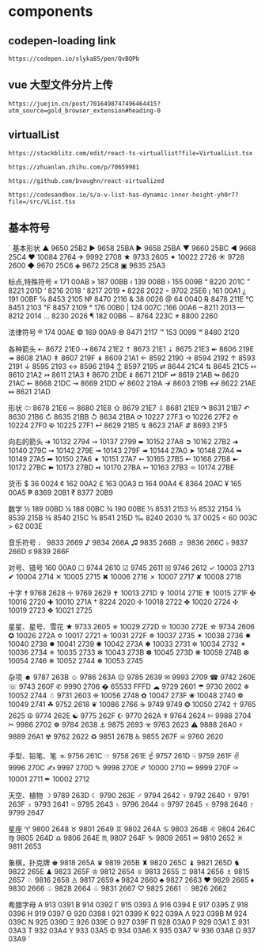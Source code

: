 # components

## codepen-loading link

`https://codepen.io/slyka85/pen/QvBQPb`

## vue 大型文件分片上传

`https://juejin.cn/post/7016498747496464415?utm_source=gold_browser_extension#heading-0`

## virtualList

`https://stackblitz.com/edit/react-ts-virtuallist?file=VirtualList.tsx`

`https://zhuanlan.zhihu.com/p/70659981`

`https://github.com/bvaughn/react-virtualized`

`https://codesandbox.io/s/a-v-list-has-dynamic-inner-height-yh0r7?file=/src/VList.tsx`

## 基本符号

`
基本形状
▲ 9650 25B2 ► 9658 25BA ► 9658 25BA ▼ 9660 25BC
◄ 9668 25C4 ❤ 10084 2764 ✈ 9992 2708 ★ 9733 2605
✦ 10022 2726 ☀ 9728 2600 ◆ 9670 25C6 ◈ 9672 25C8
▣ 9635 25A3

标点,特殊符号
« 171 00AB » 187 00BB ‹ 139 008B › 155 009B “ 8220 201C ” 8221 201D
‘ 8216 2018 ’ 8217 2019 • 8226 2022 ◦ 9702 25E6 ¡ 161 00A1 ¿ 191 00BF
℅ 8453 2105 № 8470 2116 & 38 0026 @ 64 0040 ℞ 8478 211E ℃ 8451 2103
℉ 8457 2109 ° 176 00B0 | 124 007C ¦166 00A6 – 8211 2013 — 8212 2014
… 8230 2026 ¶ 182 00B6 ∼ 8764 223C ≠ 8800 2260

法律符号
® 174 00AE © 169 00A9 ℗ 8471 2117 ™ 153 0099 ℠ 8480 2120

各种箭头
⇠ 8672 21E0 ⇢ 8674 21E2 ⇡ 8673 21E1 ⇣ 8675 21E3 ↞ 8606 219E
↠ 8608 21A0 ↟ 8607 219F ↡ 8609 21A1 ← 8592 2190 → 8594 2192
↑ 8593 2191 ↓ 8595 2193 ↔ 8596 2194 ↕ 8597 2195 ⇄ 8644 21C4
⇅ 8645 21C5 ↢ 8610 21A2 ↣ 8611 21A3 ⇞ 8670 21DE ⇟ 8671 21DF
↫ 8619 21AB ↬ 8620 21AC ⇜ 8668 21DC ⇝ 8669 21DD ↚ 8602 219A
↛ 8603 219B ↮ 8622 21AE ↭ 8621 21AD

形状
⇦ 8678 21E6 ⇨ 8680 21E8 ⇧ 8679 21E7 ⇩ 8681 21E9 ↷ 8631 21B7
↶ 8630 21B6 ↻ 8635 21BB ↺ 8634 21BA ⟳ 10227 27F3 ⟲ 10226 27F2
⟰ 10224 27F0 ⟱ 10225 27F1 ↵ 8629 21B5 ↯ 8623 21AF ⇵ 8693 21F5

向右的箭头
➔ 10132 2794 ➙ 10137 2799 ➨ 10152 27A8 ➲ 10162 27B2 ➜ 10140 279C
➞ 10142 279E ➟ 10143 279F ➠ 10144 27A0 ➤ 10148 27A4 ➥ 10149 27A5
➦ 10150 27A6 ➧ 10151 27A7 ➵ 10165 27B5 ➸ 10168 27B8 ➼ 10172 27BC
➽ 10173 27BD ➺ 10170 27BA ➳ 10163 27B3 ➾ 10174 27BE

货币
\$ 36 0024 ¢ 162 00A2 £ 163 00A3 ¤ 164 00A4 € 8364 20AC
¥ 165 00A5 ₱ 8369 20B1 ₹ 8377 20B9

数学
½ 189 00BD ¼ 188 00BC ¾ 190 00BE ⅓ 8531 2153 ⅔ 8532 2154
⅛ 8539 215B ⅜ 8540 215C ⅝ 8541 215D ‰ 8240 2030 % 37 0025
< 60 003C > 62 003E

音乐符号
♩ 9833 2669 ♪ 9834 266A ♫ 9835 266B ♬ 9836 266C ♭ 9837 266D ♯ 9839 266F

对号、错号
160 00A0 ☐ 9744 2610 ☑ 9745 2611 ☒ 9746 2612 ✓ 10003 2713
✔ 10004 2714 ✕ 10005 2715 ✖ 10006 2716 ✗ 10007 2717 ✘ 10008 2718

十字
☨ 9768 2628 ☩ 9769 2629 ✝ 10013 271D ✞ 10014 271E ✟ 10015 271F
✠ 10016 2720 ✚ 10010 271A † 8224 2020 ✢ 10018 2722 ✤ 10020 2724
✣ 10019 2723 ✥ 10021 2725

星星、星号、雪花
★ 9733 2605 ✭ 10029 272D ✮ 10030 272E ☆ 9734 2606 ✪ 10026 272A
✡ 10017 2721 ✯ 10031 272F ✵ 10037 2735 ✶ 10038 2736 ✸ 10040 2738
✹ 10041 2739 ✺ 10042 273A ✱ 10033 2731 ✲ 10034 2732 ✴ 10036 2734
✳ 10035 2733 ✻ 10043 273B ✽ 10045 273D ❋ 10059 274B ❆ 10054 2746
❄ 10052 2744 ❅ 10053 2745

杂项
☻ 9787 263B ☺ 9786 263A ☹ 9785 2639 ✉ 9993 2709 ☎ 9742 260E
☏ 9743 260F ✆ 9990 2706 � 65533 FFFD ☁ 9729 2601 ☂ 9730 2602
❄ 10052 2744 ☃ 9731 2603 ❈ 10056 2748 ✿ 10047 273F ❀ 10048 2740
❁ 10049 2741 ☘ 9752 2618 ❦ 10086 2766 ☕ 9749 9749 ❂ 10050 2742
☥ 9765 2625 ☮ 9774 262E ☯ 9775 262F ☪ 9770 262A ☤ 9764 2624
✄ 9988 2704 ✂ 9986 2702 ☸ 9784 2638 ⚓ 9875 2693 ☣ 9763 2623
⚠ 9888 26A0 ⚡ 9889 26A1 ☢ 9762 2622 ♻ 9851 267B ♿ 9855 267F
☠ 9760 2620

手型、铅笔、笔
☜ 9756 261C ☞ 9758 261E ☝ 9757 261D ☟ 9759 261F ✌ 9996 270C
✍ 9997 270D ✎ 9998 270E ✐ 10000 2710 ✏ 9999 270F ✑ 10001 2711
✒ 10002 2712

天空、植物
☽ 9789 263D ☾ 9790 263E ♂ 9794 2642 ♀ 9792 2640 ☿ 9791 263F
♁ 9793 2641 ♃ 9795 2643 ♄ 9796 2644 ♅ 9797 2645 ♆ 9798 2646
♇ 9799 2647

星座
♈ 9800 2648 ♉ 9801 2649 ♊ 9802 264A ♋ 9803 264B ♌ 9804 264C
♍ 9805 264D ♎ 9806 264E ♏ 9807 264F ♑ 9809 2651 ♒ 9810 2652
♓ 9811 2653

象棋，扑克牌
♚ 9818 265A ♛ 9819 265B ♜ 9820 265C ♝ 9821 265D ♞ 9822 265E
♟ 9823 265F ♔ 9812 2654 ♕ 9813 2655 ♖ 9814 2656 ♗ 9815 2657
♘ 9816 2658 ♙ 9817 2659 ♠ 9824 2660 ♣ 9827 2663 ♥ 9829 2665
♦ 9830 2666 ♤ 9828 2664 ♧ 9831 2667 ♡ 9825 2661 ♢ 9826 2662

希腊字母
Α 913 0391 Β 914 0392 Γ 915 0393 Δ 916 0394 Ε 917 0395
Ζ 918 0396 Η 919 0397 Θ 920 0398 Ι 921 0399 Κ 922 039A
Λ 923 039B Μ 924 039C Ν 925 039D Ξ 926 039E Ο 927 039F
Π 928 03A0 Ρ 929 03A1 Σ 931 03A3 Τ 932 03A4 Υ 933 03A5
Φ 934 03A6 Χ 935 03A7 Ψ 936 03A8 Ω 937 03A9
`
